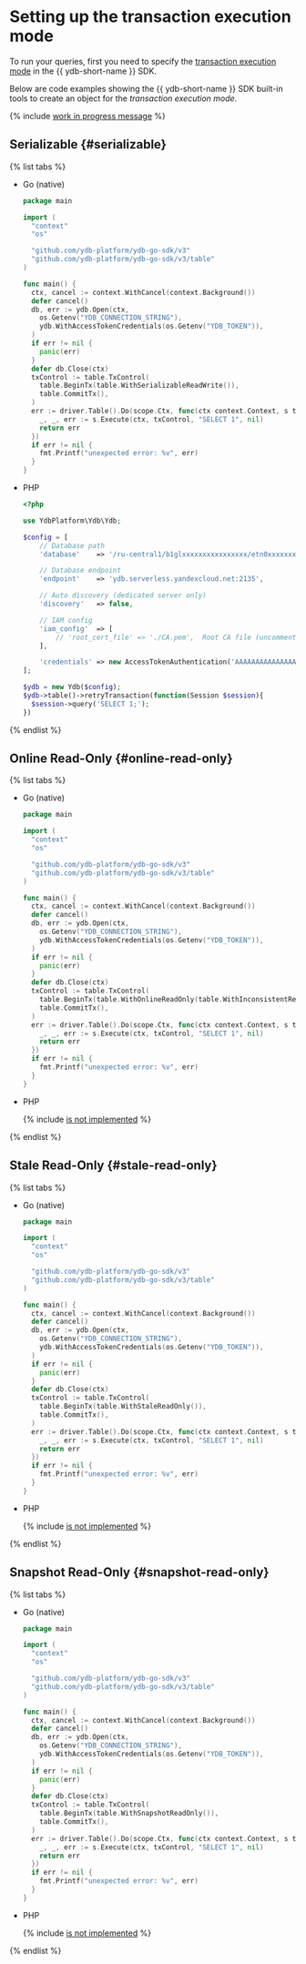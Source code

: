 # Setting up the transaction execution mode

To run your queries, first you need to specify the [transaction execution mode](../../concepts/transactions.md#modes) in the {{ ydb-short-name }} SDK.

Below are code examples showing the {{ ydb-short-name }} SDK built-in tools to create an object for the *transaction execution mode*.

{% include [work in progress message](_includes/addition.md) %}

## Serializable {#serializable}

{% list tabs %}

- Go (native)

   ```go
   package main

   import (
     "context"
     "os"

     "github.com/ydb-platform/ydb-go-sdk/v3"
     "github.com/ydb-platform/ydb-go-sdk/v3/table"
   )

   func main() {
     ctx, cancel := context.WithCancel(context.Background())
     defer cancel()
     db, err := ydb.Open(ctx,
       os.Getenv("YDB_CONNECTION_STRING"),
       ydb.WithAccessTokenCredentials(os.Getenv("YDB_TOKEN")),
     )
     if err != nil {
       panic(err)
     }
     defer db.Close(ctx)
     txControl := table.TxControl(
       table.BeginTx(table.WithSerializableReadWrite()),
       table.CommitTx(),
     )
     err := driver.Table().Do(scope.Ctx, func(ctx context.Context, s table.Session) error {
       _, _, err := s.Execute(ctx, txControl, "SELECT 1", nil)
       return err
     })
     if err != nil {
       fmt.Printf("unexpected error: %v", err)
     }
   }
   ```

- PHP

  ```php
  <?php

  use YdbPlatform\Ydb\Ydb;

  $config = [
      // Database path
      'database'    => '/ru-central1/b1glxxxxxxxxxxxxxxxx/etn0xxxxxxxxxxxxxxxx',

      // Database endpoint
      'endpoint'    => 'ydb.serverless.yandexcloud.net:2135',

      // Auto discovery (dedicated server only)
      'discovery'   => false,

      // IAM config
      'iam_config'  => [
          // 'root_cert_file' => './CA.pem',  Root CA file (uncomment for dedicated server only)
      ],

      'credentials' => new AccessTokenAuthentication('AAAAAAAAAAAAAAAAAAAAAAAAAAAAAAAAAAAAAAA') // use from reference/ydb-sdk/auth
  ];

  $ydb = new Ydb($config);
  $ydb->table()->retryTransaction(function(Session $session){
    $session->query('SELECT 1;');
  })
  ```

{% endlist %}

## Online Read-Only {#online-read-only}

{% list tabs %}

- Go (native)

   ```go
   package main

   import (
     "context"
     "os"

     "github.com/ydb-platform/ydb-go-sdk/v3"
     "github.com/ydb-platform/ydb-go-sdk/v3/table"
   )

   func main() {
     ctx, cancel := context.WithCancel(context.Background())
     defer cancel()
     db, err := ydb.Open(ctx,
       os.Getenv("YDB_CONNECTION_STRING"),
       ydb.WithAccessTokenCredentials(os.Getenv("YDB_TOKEN")),
     )
     if err != nil {
       panic(err)
     }
     defer db.Close(ctx)
     txControl := table.TxControl(
       table.BeginTx(table.WithOnlineReadOnly(table.WithInconsistentReads())),
       table.CommitTx(),
     )
     err := driver.Table().Do(scope.Ctx, func(ctx context.Context, s table.Session) error {
       _, _, err := s.Execute(ctx, txControl, "SELECT 1", nil)
       return err
     })
     if err != nil {
       fmt.Printf("unexpected error: %v", err)
     }
   }
   ```

- PHP

  {% include [is not implemented](_includes/wip.md) %}

{% endlist %}

## Stale Read-Only {#stale-read-only}

{% list tabs %}

- Go (native)

   ```go
   package main

   import (
     "context"
     "os"

     "github.com/ydb-platform/ydb-go-sdk/v3"
     "github.com/ydb-platform/ydb-go-sdk/v3/table"
   )

   func main() {
     ctx, cancel := context.WithCancel(context.Background())
     defer cancel()
     db, err := ydb.Open(ctx,
       os.Getenv("YDB_CONNECTION_STRING"),
       ydb.WithAccessTokenCredentials(os.Getenv("YDB_TOKEN")),
     )
     if err != nil {
       panic(err)
     }
     defer db.Close(ctx)
     txControl := table.TxControl(
       table.BeginTx(table.WithStaleReadOnly()),
       table.CommitTx(),
     )
     err := driver.Table().Do(scope.Ctx, func(ctx context.Context, s table.Session) error {
       _, _, err := s.Execute(ctx, txControl, "SELECT 1", nil)
       return err
     })
     if err != nil {
       fmt.Printf("unexpected error: %v", err)
     }
   }
   ```

- PHP

  {% include [is not implemented](_includes/wip.md) %}

{% endlist %}

## Snapshot Read-Only {#snapshot-read-only}

{% list tabs %}

- Go (native)

   ```go
   package main

   import (
     "context"
     "os"

     "github.com/ydb-platform/ydb-go-sdk/v3"
     "github.com/ydb-platform/ydb-go-sdk/v3/table"
   )

   func main() {
     ctx, cancel := context.WithCancel(context.Background())
     defer cancel()
     db, err := ydb.Open(ctx,
       os.Getenv("YDB_CONNECTION_STRING"),
       ydb.WithAccessTokenCredentials(os.Getenv("YDB_TOKEN")),
     )
     if err != nil {
       panic(err)
     }
     defer db.Close(ctx)
     txControl := table.TxControl(
       table.BeginTx(table.WithSnapshotReadOnly()),
       table.CommitTx(),
     )
     err := driver.Table().Do(scope.Ctx, func(ctx context.Context, s table.Session) error {
       _, _, err := s.Execute(ctx, txControl, "SELECT 1", nil)
       return err
     })
     if err != nil {
       fmt.Printf("unexpected error: %v", err)
     }
   }
   ```

- PHP

  {% include [is not implemented](_includes/wip.md) %}

{% endlist %}
